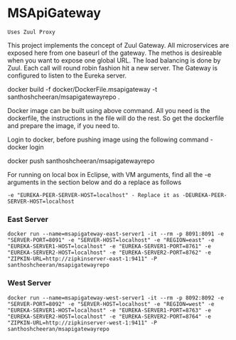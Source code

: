 # MSApiGateway

`Uses Zuul Proxy`

This project implements the concept of Zuul Gateway. All microservices are exposed here from one baseurl of the gateway. The methos is desireable when you want to expose one global URL. The load balancing is done by Zuul. Each call will round robin fashion hit a new server. The Gateway is configured to listen to the Eureka server.

docker build -f docker/DockerFile.msapigateway -t santhoshcheeran/msapigatewayrepo .

Docker image can be built using above command. All you need is the dockerfile, the instructions in the file will do the rest. So get the dockerfile and prepare the image, if you need to.

Login to docker, before pushing image using the following command - docker login

docker push santhoshcheeran/msapigatewayrepo

For running on local box in Eclipse, with VM arguments, find all the -e arguments in the section below and do a replace as follows

`-e "EUREKA-PEER-SERVER-HOST=localhost" - Replace it as -DEUREKA-PEER-SERVER-HOST=localhost`

### East Server

`docker run --name=msapigateway-east-server1 -it --rm -p 8091:8091 -e "SERVER-PORT=8091" -e "SERVER-HOST=localhost" -e "REGION=east" -e "EUREKA-SERVER1-HOST=localhost" -e "EUREKA-SERVER1-PORT=8761" -e "EUREKA-SERVER2-HOST=localhost" -e "EUREKA-SERVER2-PORT=8762" -e "ZIPKIN-URL=http://zipkinserver-east-1:9411" -P santhoshcheeran/msapigatewayrepo`

### West Server

`docker run --name=msapigateway-west-server1 -it --rm -p 8092:8092 -e "SERVER-PORT=8092" -e "SERVER-HOST=localhost" -e "REGION=west" -e "EUREKA-SERVER1-HOST=localhost" -e "EUREKA-SERVER1-PORT=8763" -e "EUREKA-SERVER2-HOST=localhost" -e "EUREKA-SERVER2-PORT=8764" -e "ZIPKIN-URL=http://zipkinserver-west-1:9411" -P santhoshcheeran/msapigatewayrepo`
